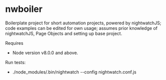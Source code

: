 # nwboiler

Boilerplate project for short automation projects, powered by nightwatchJS; code examples can be edited for own usage; assumes prior knowledge of nightwatchJS, Page Objects and setting up base project.

Requires
- Node version v8.0.0 and above.

Run tests:
- ./node_modules/.bin/nightwatch --config nightwatch.conf.js

